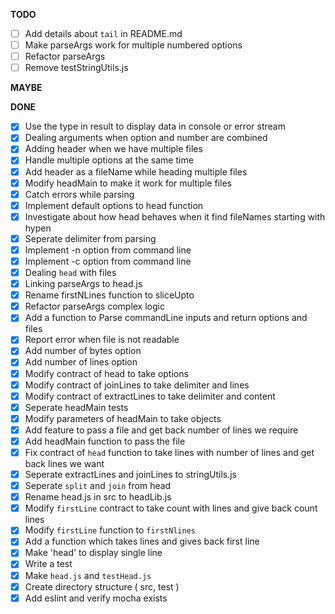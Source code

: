 **TODO**

- [ ] Add details about `tail` in README.md
- [ ] Make parseArgs work for multiple numbered options
- [ ] Refactor parseArgs
- [ ] Remove testStringUtils.js

**MAYBE**

**DONE**

- [x] Use the type in result to display data in console or error stream
- [x] Dealing arguments when option and number are combined 
- [x] Adding header when we have multiple files
- [x] Handle multiple options at the same time
- [x] Add header as a fileName while heading multiple files
- [x] Modify headMain to make it work for multiple files
- [x] Catch errors while parsing
- [x] Implement default options to head function
- [x] Investigate about how head behaves when it find fileNames starting with hypen
- [x] Seperate delimiter from parsing
- [x] Implement -n option from command line
- [x] Implement -c option from command line
- [x] Dealing `head` with files
- [x] Linking parseArgs to head.js
- [x] Rename firstNLines function to sliceUpto
- [x] Refactor parseArgs complex logic
- [x] Add a function to Parse commandLine inputs and return options and files
- [x] Report error when file is not readable
- [x] Add number of bytes option
- [x] Add number of lines option
- [x] Modify contract of head to take options
- [x] Modify contract of joinLines to take delimiter and lines
- [x] Modify contract of extractLines to take delimiter and content
- [x] Seperate headMain tests
- [x] Modify parameters of headMain to take objects
- [x] Add feature to pass a file and get back number of lines we require
- [x] Add headMain function to pass the file
- [x] Fix contract of `head` function to take lines with number of lines and get
 back lines we want
- [x] Seperate extractLines and joinLines to stringUtils.js
- [x] Seperate `split` and `join` from head
- [x] Rename head.js in src to headLib.js
- [x] Modify `firstLine` contract to take count with lines and give back count lines
- [x] Modify `firstLine` function to `firstNlines` 
- [x] Add a function which takes lines and gives back first line
- [x] Make 'head' to display single line
- [x] Write a test
- [x] Make `head.js` and `testHead.js` 
- [x] Create directory structure ( src, test )
- [x] Add eslint and verify mocha exists